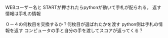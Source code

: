 
WEBユーザー名と
STARTが押されたらpythonが動いて手札が配られる。
返す情報は手札の情報

０－４の何枚目を交換するか？何枚目が選ばれたかを渡す
python側は手札の情報を返す
コンピュータの手と自分の手を渡してスコアが返ってくる？










